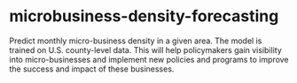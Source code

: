 # microbusiness-density-forecasting
Predict monthly micro-business density in a given area. The model is trained on U.S. county-level data. This will help policymakers gain visibility into micro-businesses and implement new policies and programs to improve the success and impact of these businesses.
